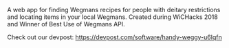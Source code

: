 A web app for finding Wegmans recipes for people with deitary restrictions and locating items in your local Wegmans. Created during WiCHacks 2018 and Winner of Best Use of Wegmans API.

Check out our devpost: https://devpost.com/software/handy-weggy-u6lqfn